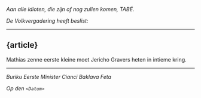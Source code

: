 _Aan alle idioten, die zijn of nog zullen komen, TABÉ._

_De Volkvergadering heeft beslist:_

--------------------------

## {article}
Mathias zenne eerste kleine moet Jericho Gravers heten in intieme kring.

--------------------------

_Buriku Eerste Minister Cianci Baklava Feta_

_Op den ``<Datum>``_